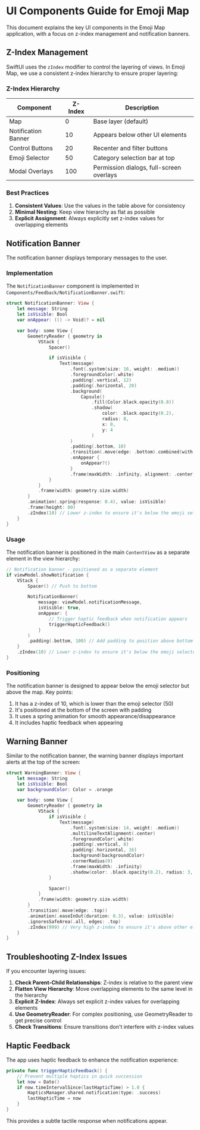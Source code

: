 # UI Components Guide for Emoji Map

This document explains the key UI components in the Emoji Map application, with a focus on z-index management and notification banners.

## Z-Index Management

SwiftUI uses the `zIndex` modifier to control the layering of views. In Emoji Map, we use a consistent z-index hierarchy to ensure proper layering:

### Z-Index Hierarchy

| Component           | Z-Index | Description                              |
| ------------------- | ------- | ---------------------------------------- |
| Map                 | 0       | Base layer (default)                     |
| Notification Banner | 10      | Appears below other UI elements          |
| Control Buttons     | 20      | Recenter and filter buttons              |
| Emoji Selector      | 50      | Category selection bar at top            |
| Modal Overlays      | 100     | Permission dialogs, full-screen overlays |

### Best Practices

1. **Consistent Values**: Use the values in the table above for consistency
2. **Minimal Nesting**: Keep view hierarchy as flat as possible
3. **Explicit Assignment**: Always explicitly set z-index values for overlapping elements

## Notification Banner

The notification banner displays temporary messages to the user.

### Implementation

The `NotificationBanner` component is implemented in `Components/Feedback/NotificationBanner.swift`:

```swift
struct NotificationBanner: View {
    let message: String
    let isVisible: Bool
    var onAppear: (() -> Void)? = nil

    var body: some View {
        GeometryReader { geometry in
            VStack {
                Spacer()

                if isVisible {
                    Text(message)
                        .font(.system(size: 16, weight: .medium))
                        .foregroundColor(.white)
                        .padding(.vertical, 12)
                        .padding(.horizontal, 20)
                        .background(
                            Capsule()
                                .fill(Color.black.opacity(0.8))
                                .shadow(
                                    color: .black.opacity(0.2),
                                    radius: 8,
                                    x: 0,
                                    y: 4
                                )
                        )
                        .padding(.bottom, 10)
                        .transition(.move(edge: .bottom).combined(with: .opacity))
                        .onAppear {
                            onAppear?()
                        }
                        .frame(maxWidth: .infinity, alignment: .center)
                }
            }
            .frame(width: geometry.size.width)
        }
        .animation(.spring(response: 0.4), value: isVisible)
        .frame(height: 80)
        .zIndex(10) // Lower z-index to ensure it's below the emoji selector
    }
}
```

### Usage

The notification banner is positioned in the main `ContentView` as a separate element in the view hierarchy:

```swift
// Notification banner - positioned as a separate element
if viewModel.showNotification {
    VStack {
        Spacer() // Push to bottom

        NotificationBanner(
            message: viewModel.notificationMessage,
            isVisible: true,
            onAppear: {
                // Trigger haptic feedback when notification appears
                triggerHapticFeedback()
            }
        )
        .padding(.bottom, 100) // Add padding to position above bottom buttons
    }
    .zIndex(10) // Lower z-index to ensure it's below the emoji selector
}
```

### Positioning

The notification banner is designed to appear below the emoji selector but above the map. Key points:

1. It has a z-index of 10, which is lower than the emoji selector (50)
2. It's positioned at the bottom of the screen with padding
3. It uses a spring animation for smooth appearance/disappearance
4. It includes haptic feedback when appearing

## Warning Banner

Similar to the notification banner, the warning banner displays important alerts at the top of the screen:

```swift
struct WarningBanner: View {
    let message: String
    let isVisible: Bool
    var backgroundColor: Color = .orange

    var body: some View {
        GeometryReader { geometry in
            VStack {
                if isVisible {
                    Text(message)
                        .font(.system(size: 14, weight: .medium))
                        .multilineTextAlignment(.center)
                        .foregroundColor(.white)
                        .padding(.vertical, 8)
                        .padding(.horizontal, 16)
                        .background(backgroundColor)
                        .cornerRadius(0)
                        .frame(maxWidth: .infinity)
                        .shadow(color: .black.opacity(0.2), radius: 3, x: 0, y: 2)
                }

                Spacer()
            }
            .frame(width: geometry.size.width)
        }
        .transition(.move(edge: .top))
        .animation(.easeInOut(duration: 0.3), value: isVisible)
        .ignoresSafeArea(.all, edges: .top)
        .zIndex(999) // Very high z-index to ensure it's above other elements
    }
}
```

## Troubleshooting Z-Index Issues

If you encounter layering issues:

1. **Check Parent-Child Relationships**: Z-index is relative to the parent view
2. **Flatten View Hierarchy**: Move overlapping elements to the same level in the hierarchy
3. **Explicit Z-Index**: Always set explicit z-index values for overlapping elements
4. **Use GeometryReader**: For complex positioning, use GeometryReader to get precise control
5. **Check Transitions**: Ensure transitions don't interfere with z-index values

## Haptic Feedback

The app uses haptic feedback to enhance the notification experience:

```swift
private func triggerHapticFeedback() {
    // Prevent multiple haptics in quick succession
    let now = Date()
    if now.timeIntervalSince(lastHapticTime) > 1.0 {
        HapticsManager.shared.notification(type: .success)
        lastHapticTime = now
    }
}
```

This provides a subtle tactile response when notifications appear.
